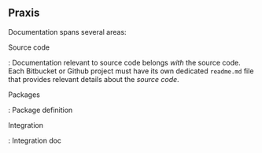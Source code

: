 ## Praxis

Documentation spans several areas:

Source code

: Documentation relevant to source code belongs _with_ the source code. Each Bitbucket or Github project must have its own dedicated `readme.md` file that provides relevant details about the _source code_.

Packages

: Package definition


Integration

: Integration doc
